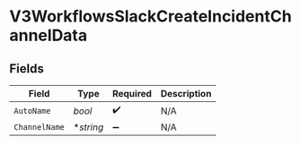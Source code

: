 # V3WorkflowsSlackCreateIncidentChannelData


## Fields

| Field              | Type               | Required           | Description        |
| ------------------ | ------------------ | ------------------ | ------------------ |
| `AutoName`         | *bool*             | :heavy_check_mark: | N/A                |
| `ChannelName`      | **string*          | :heavy_minus_sign: | N/A                |
